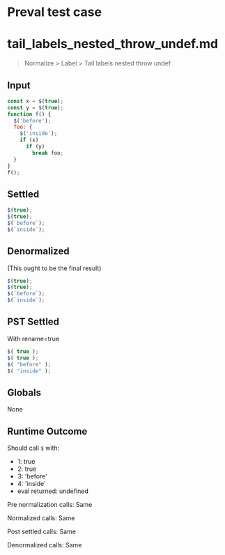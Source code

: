 # Preval test case

# tail_labels_nested_throw_undef.md

> Normalize > Label > Tail labels nested throw undef
>
>

## Input

`````js filename=intro
const x = $(true);
const y = $(true);
function f() {
  $('before');
  foo: {
    $('inside');
    if (x) 
      if (y)
        break foo;
  }
}
f();
`````


## Settled


`````js filename=intro
$(true);
$(true);
$(`before`);
$(`inside`);
`````


## Denormalized
(This ought to be the final result)

`````js filename=intro
$(true);
$(true);
$(`before`);
$(`inside`);
`````


## PST Settled
With rename=true

`````js filename=intro
$( true );
$( true );
$( "before" );
$( "inside" );
`````


## Globals


None


## Runtime Outcome


Should call `$` with:
 - 1: true
 - 2: true
 - 3: 'before'
 - 4: 'inside'
 - eval returned: undefined

Pre normalization calls: Same

Normalized calls: Same

Post settled calls: Same

Denormalized calls: Same
